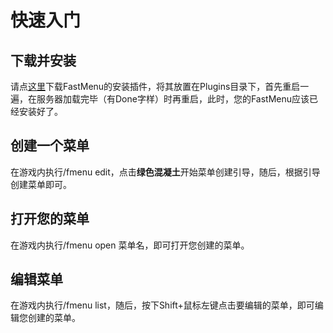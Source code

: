 # 快速入门
## 下载并安装
请点[这里](https://github.com/YYDSQAQ1024/FastMenu/releases/download/Installer/fmenu-Installer.jar)下载FastMenu的安装插件，将其放置在Plugins目录下，首先重启一遍，在服务器加载完毕（有Done字样）时再重启，此时，您的FastMenu应该已经安装好了。
## 创建一个菜单
在游戏内执行/fmenu edit，点击**绿色混凝土**开始菜单创建引导，随后，根据引导创建菜单即可。
## 打开您的菜单
在游戏内执行/fmenu open 菜单名，即可打开您创建的菜单。
## 编辑菜单
在游戏内执行/fmenu list，随后，按下Shift+鼠标左键点击要编辑的菜单，即可编辑您创建的菜单。
